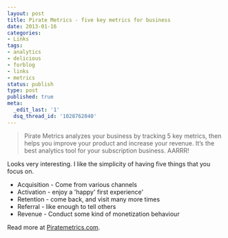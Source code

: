 ```yaml
---
layout: post
title: Pirate Metrics - five key metrics for business
date: 2013-01-16
categories:
- Links
tags:
- analytics
- delicious
- forblog
- links
- metrics
status: publish
type: post
published: true
meta:
  _edit_last: '1'
  dsq_thread_id: '1028762040'
---
```

<blockquote>
  <p>Pirate Metrics analyzes your business by tracking 5 key metrics, then helps you improve your product and increase your revenue. It’s the best analytics tool for your subscription business. AARRR!</p>
</blockquote>

<p>Looks very interesting. I like the simplicity of having five things that you focus on.</p>

<ul>
<li>Acquisition - Come from various channels</li>
<li>Activation - enjoy a 'happy' first experience'</li>
<li>Retention - come back, and visit many more times</li>
<li>Referral - like enough to tell others</li>
<li>Revenue - Conduct some kind of monetization behaviour</li>
</ul>

<p>Read more at <a href="http://piratemetrics.com">Piratemetrics.com</a>.</p>
